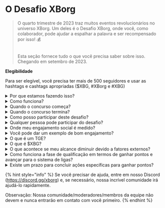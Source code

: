 # O Desafio XBorg

> O quarto trimestre de 2023 traz muitos eventos revolucionários no universo XBorg. Um deles é o Desafio XBorg, onde você, como colaborador, pode ajudar a espalhar a palavra e ser recompensado por isso! 💰
>
> \
> Esta seção fornece tudo o que você precisa saber sobre isso. \
> Chegando em setembro de 2023.



**Elegibilidade**

Para ser elegível, você precisa ter mais de 500 seguidores e usar as hashtags e cashtags apropriadas ($XBG, #XBorg e #XBG)

<details>

<summary>Por que estamos fazendo isso?</summary>

Nosso objetivo é aumentar a conscientização sobre o XBorg, ao mesmo tempo em que mostramos nossa comunidade fantástica, produtos e token. Organizar um concurso é o método escolhido para promover uma experiência agradável e colaborativa.

</details>

<details>

<summary>Como funciona?</summary>

Participe ativamente seguindo as [regras](rules-test.md) e seguindo as melhores práticas (link para melhores práticas). Você acumulará pontos com base no impacto do seu envolvimento, e quanto mais habilmente você conseguir isso, maiores serão as recompensas que você e sua liga podem obter.

</details>

<details>

<summary>Quando o concurso começa?</summary>

O concurso está planejado para começar em 1º de setembro ou 30 de setembro de 2023, com base em nosso progresso.

</details>

<details>

<summary>Quando o concurso termina?</summary>

O concurso terminará duas semanas após o Evento de Geração de Tokens ([TGE](./#o-que-é-um-tge)), cuja data específica será comunicada posteriormente.

</details>

<details>

<summary>Como posso participar deste desafio?</summary>

Ao atender ao requisito de ter mais de 500 seguidores no Twitter, pontos serão atribuídos com base no seu Rank de Engajamento de Influenciadores XBorg diário no LunarCrush. Lembre-se de incluir #XBorg, $XBG ou #XBG em seus tweets para um reconhecimento preciso.

</details>

<details>

<summary>Qualquer pessoa pode participar do desafio?</summary>

O desafio está aberto a todos, mas seus pontos só serão contados se você tiver um mínimo de 500 seguidores no Twitter.

</details>

<details>

<summary>Onde meu engajamento social é medido?</summary>

O LunarCrush obtém dados diretamente do Twitter, permitindo-nos extrair e analisar essas informações. Portanto, nos concentramos exclusivamente em medir seu engajamento no Twitter. Esteja ciente de que o engajamento em outras plataformas sociais não é levado em consideração. Para obter mais informações, visite [https://lunarcrush.com/faq.](https://lunarcrush.com/faq.)

</details>

<details>

<summary>Você pode dar um exemplo de bom engajamento?</summary>

O engajamento efetivo envolve a criação de conteúdo cativante usando hashtags, cashtags e emojis. Para obter mais orientações, você pode consultar nosso guia abrangente de melhores práticas: {LINK}

</details>

<details>

<summary>O que é um TGE?</summary>

TGE significa "Token Generation Event" (Evento de Geração de Tokens), um termo usado principalmente nos setores de blockchain e criptomoedas.

**O que acontece durante um TGE?**

Um TGE envolve a criação e distribuição de uma nova criptomoeda ou token para participantes iniciais, geralmente para arrecadar fundos para um novo projeto. Esse processo envolve a alocação de um número definido de tokens aos apoiadores ou investidores iniciais pela empresa ou organização emissora.

**Como um TGE difere de um ICO?**

Embora tanto os TGEs quanto os ICOs (Ofertas Iniciais de Moedas) sejam métodos para arrecadar fundos usando tokens, os termos às vezes são usados ​​indistintamente. No entanto, os especialistas do setor geralmente preferem "TGE" porque destaca a geração e distribuição de tokens, em vez do aspecto de "oferta" ou venda.

</details>

<details>

<summary>O que é $XBG?</summary>

[$XBG](../../06-or-token/xbg.md) é um token digital vinculado ao projeto XBorg.

</details>

<details>

<summary>O que acontece se meu alcance diminuir devido a fatores externos?</summary>

Se você não mantiver ou aumentar o engajamento, seu ranking de influenciador diminuirá, resultando em menos pontos diários. No entanto, os pontos que você já ganhou não serão perdidos.

</details>

<details>

<summary>Como funciona a fase de qualificação em termos de ganhar pontos e avançar para o sistema de ligas?</summary>

Durante as fases de qualificação, os participantes acumulam pontos diários e sobem no ranking. Faremos uma captura de tela final do ranking tanto da Fase de Qualificação 1 quanto da Fase de Qualificação 2. Em seguida, com base no número total de participantes e no sucesso dos objetivos coletivos, vagas serão disponibilizadas em várias Ligas. Os melhores desempenhos de cada fase de qualificação receberão convites para ingressar na liga mais adequada com base em seu nível de habilidade.

Através dessas ligas, a temporada inaugural começará, trazendo recompensas tão tentadoras que não podem ser ignoradas. Isso marca o verdadeiro início do jogo. Além das recompensas substanciais, a qualificação deve ser um objetivo primordial para muitos durante as fases de qualificação.

</details>

<details>

<summary>Existe um prazo para concluir ações específicas para ganhar pontos?</summary>

Sim, existem prazos para ganhar pontos com base nas etapas do jogo. Existem duas fases de qualificação, seguidas pelo lançamento das [ligas](scoring-test/leagues-test.md). Durante cada fase, os participantes têm até o final para acumular o máximo de pontos e garantir sua posição no [ranking](scoring-test/leaderboard-test.md). Uma vez que as ligas são lançadas, o jogo funciona em uma base sazonal.

Além disso, os pontos são acumulados diariamente e os dados são extraídos da API do [LunarCrush](scoring-test/lunarcrush-test.md) todas as noites antes da meia-noite para calcular os pontos. Devido a questões técnicas, alguns dados podem levar até 48 horas para serem refletidos no [ranking](scoring-test/leaderboard-test.md).

</details>

{% hint style="info" %}
Se você precisar de ajuda, entre em nosso Discord (https://discord.gg/xborg) e, se necessário, nossa incrível comunidade irá ajudá-lo rapidamente.

Observação: Nossa comunidade/moderadores/membros da equipe não devem e nunca entrarão em contato com você primeiro.
{% endhint %}